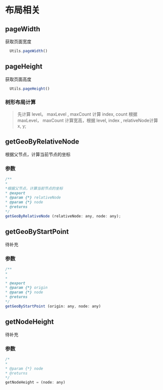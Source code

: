 # 布局相关

## pageWidth
获取页面宽度
```js
  Utils.pageWidth()
```
## pageHeight
获取页面高度
```js
  Utils.pageHeight()
```

###  树形布局计算
> 先计算 level。 maxLevel , maxCount
计算 index, count
根据 maxLevel， maxCount 计算宽高，根据 level, index , relativeNode计算 x, y;
## getGeoByRelativeNode
 根据父节点，计算当前节点的坐标
### 参数
 ````js
 /**
 *
 *根据父节点，计算当前节点的坐标
 * @export
 * @param {*} relativeNode
 * @param {*} node
 * @returns
 */
 getGeoByRelativeNode (relativeNode: any, node: any);
 ````
 ## getGeoByStartPoint
待补充
 ### 参数
 ````js
 /**
 *
 *
 * @export
 * @param {*} origin
 * @param {*} node
 * @returns
 */
getGeoByStartPoint (origin: any, node: any)
 ````
  ## getNodeHeight
待补充
 ### 参数
 ````js
 /*
 *
 * @param {*} node
 * @returns
 */
getNodeHeight = (node: any)
 ````
